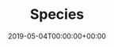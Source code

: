 ---
title: 'Species'
field: 'cg.species'
slug: 'cg-species'
description: 'Scientific name of organism, plant, animal, etc if it is a main focus of the item, for example: Lablab purpureus, Bos Taurus, Orya sativa, Theileria parva.'
required: False
date: '2019-05-04T00:00:00+00:00'
---